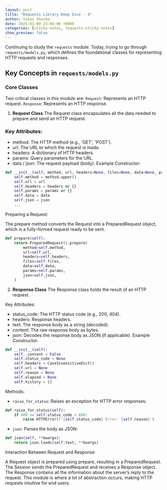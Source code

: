 ```yaml
---
layout: post  
title: "Requests Library Deep Dive - 4"  
author: Vikas Sharma  
date: 2025-01-09 23:04:00 +0800  
categories: [sticky-notes, requests-sticky-notes]  
show_preview: false  
---
```

Continuing to study the `requests` module. Today, trying to go through `requests/models.py`, which defines the foundational classes for representing HTTP requests and responses.

## Key Concepts in `requests/models.py`
### Core Classes
Two critical classes in this module are:
`Request`: Represents an HTTP request.
`Response`: Represents an HTTP response.
1. **Request Class**
The Request class encapsulates all the data needed to prepare and send an HTTP request.

### Key Attributes:

- method: The HTTP method (e.g., 'GET', 'POST').
- url: The URL to which the request is made.
- headers: A dictionary of HTTP headers.
- params: Query parameters for the URL.
- data / json: The request payload (body).
Example Constructor:

```python
def __init__(self, method, url, headers=None, files=None, data=None, params=None, json=None, ...):
    self.method = method.upper()
    self.url = url
    self.headers = headers or {}
    self.params = params or {}
    self.data = data
    self.json = json
    ...
```
Preparing a Request:

The prepare method converts the Request into a PreparedRequest object, which is a fully-formed request ready to be sent.
```python
def prepare(self):
    return PreparedRequest().prepare(
        method=self.method,
        url=self.url,
        headers=self.headers,
        files=self.files,
        data=self.data,
        params=self.params,
        json=self.json,
    )
```
2. **Response Class**
The Response class holds the result of an HTTP request.

Key Attributes:

- status_code: The HTTP status code (e.g., 200, 404).
- headers: Response headers.
- text: The response body as a string (decoded).
- content: The raw response body as bytes.
- json: Decodes the response body as JSON (if applicable).
Example Constructor:

```python
def __init__(self):
    self._content = False
    self.status_code = None
    self.headers = CaseInsensitiveDict()
    self.url = None
    self.reason = None
    self.elapsed = None
    self.history = []
```
Methods:

- `raise_for_status`: Raises an exception for HTTP error responses:
```python
def raise_for_status(self):
    if 400 <= self.status_code < 600:
        raise HTTPError(f'{self.status_code} Error: {self.reason}')
```
- `json`: Parses the body as JSON:
```python
def json(self, **kwargs):
    return json.loads(self.text, **kwargs)
```
Interaction Between Request and Response

A Request object is prepared using prepare, resulting in a PreparedRequest.
The Session sends the PreparedRequest and receives a Response object.
The Response contains all the information about the server’s reply to the request.
This module is where a lot of abstraction occurs, making HTTP requests intuitive for end users.